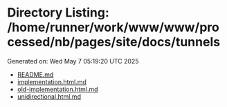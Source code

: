 # Directory Listing: /home/runner/work/www/www/processed/nb/pages/site/docs/tunnels
Generated on: Wed May  7 05:19:20 UTC 2025

- [README.md](README.md)
- [implementation.html.md](implementation.html.md)
- [old-implementation.html.md](old-implementation.html.md)
- [unidirectional.html.md](unidirectional.html.md)
